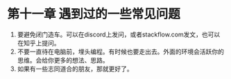 # 第十一章 遇到过的一些常见问题 
1. 要避免闭门造车。可以在discord上发问，或者stackflow.com发文，也可以在知乎上提问。
2. 不要一直待在电脑前，埋头编程。有时候也要走出去。外面的环境会活跃你的思维。会给你更多的想法、思路。
3. 如果有一些志同道合的朋友，那就更好了。



